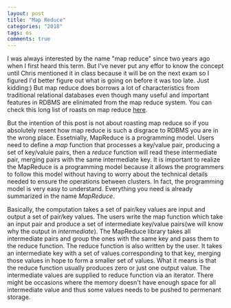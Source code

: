 ```yaml
---
layout: post
title: "Map Reduce"
categories: "2018"
tags: os
comments: true
---
```

I was always interested by the name "map reduce" since two years ago when I first heard this term. But I've never put any effor to know the concept until Chris mentioned it in class because it will be on the next exam so I figured I'd better figure out what is going on before it was too late. Just kidding:) But map reduce does borrows a lot of characteristics from traditional relational databases even though many useful and important features in RDBMS are elinimated from the map reduce system. You can check this long list of roasts on map reduce [here](http://www.cs.utexas.edu/~rossbach/cs378/papers/dewitt08blog-mapreduce-backwards.pdf).
<!--description-->

But the intention of this post is not about roasting map reduce so if you absolutely resent how map reduce is such a disgrace to RDBMS you are in the wrong place. Essetnially, MapReduce is a programming model. Users need to define a *map* function that processes a key/value pair, producing a set of key/valuie pairs, then a *reduce* function will read these intermediate pair, merging pairs with the same intermediate key. It is important to realize the MapReduce is a programming model because it allows the programmers to follow this model without having to worry about the technical details needed to ensure the operations between clusters. In fact, the programming model is very easy to understand. Everything you need is already summarized in the name *MapReduce*.

Basically, the computation takes a set of pair/key values are input and output a set of pair/key values. The users write the map function which take an input pair and produce a set of intermediate key/value pairs(we will know why the output in *intermediate*). The MapReduce library takes all intermediate pairs and group the ones with the same key and pass them to the reduce function. The reduce function is also written by the user. It takes an intermediate key with a set of values corresponding to that key, merging those values in hope to form a smaller set of values. What it means is that the reduce function usually produces zero or just one output value. The intermediate values are supplied to reduce function via an iterator. There might be occasions where the memory doesn't have enough space for all intermediate value and thus some values needs to be pushed to permenant storage.
